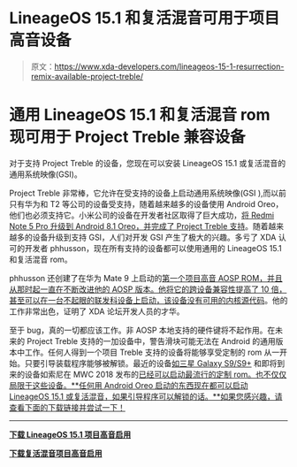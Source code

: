 # LineageOS 15.1 和复活混音可用于项目高音设备

> 原文：<https://www.xda-developers.com/lineageos-15-1-resurrection-remix-available-project-treble/>

# 通用 LineageOS 15.1 和复活混音 rom 现可用于 Project Treble 兼容设备

对于支持 Project Treble 的设备，您现在可以安装 LineageOS 15.1 或复活混音的通用系统映像(GSI)。

Project Treble 非常棒，它允许在受支持的设备上启动通用系统映像(GSI ),而以前只有华为和 T2 等公司的设备受支持，随着越来越多的设备使用 Android Oreo，他们也必须支持它。小米公司的设备在开发者社区取得了巨大成功，[将 Redmi Note 5 Pro 升级到 Android 8.1 Oreo，并完成了 Project Treble 支持](https://www.xda-developers.com/xiaomi-redmi-note-5-pro-android-oreo-update-india-project-treble/)。随着越来越多的设备升级到支持 GSI，人们对开发 GSI 产生了极大的兴趣。多亏了 XDA 认可的开发者 phhusson，现在所有支持的设备都可以使用通用的 LineageOS 15.1 和复活混音 rom。

phhusson 还创建了在华为 Mate 9 上启动的[第一个项目高音 AOSP ROM，并且从那时起一直在不断改进他的 AOSP 版本。他将它的跨设备兼容性提高了 10 倍，甚至可以在一台](https://www.xda-developers.com/stock-android-oreo-huawei-mate-9-project-treble/)[不起眼的联发科设备上启动，该设备没有可用的内核源代码](https://www.xda-developers.com/obscure-mediatek-phone-kernel-source-android-oreo-project-treble/)。他的工作非常出色，证明了 XDA 论坛开发人员的才华。

至于 bug，真的一切都应该工作。非 AOSP 本地支持的硬件键将不起作用。在未来的 Project Treble 支持的一加设备中，警告滑块可能无法在 Android 的通用版本中工作。任何人得到一个项目 Treble 支持的设备将能够享受定制的 rom 从一开始。只要引导装载程序能够被解锁。最近的设备[如三星 Galaxy S9/S9+](https://www.xda-developers.com/samsung-galaxy-s9-aosp-android-oreo-project-treble/) 和即将到来的设备如索尼在 MWC 2018 发布的[已经可以启动最流行的定制 rom。也不仅仅局限于这些设备。**任何用 Android Oreo 启动的东西现在都可以启动 LineageOS 15.1 或复活混音，如果引导程序可以解锁的话。**如果您感兴趣，请查看下面的下载链接并尝试一下！](https://www.xda-developers.com/sony-announces-the-xperia-xz2-and-the-xperia-xz2-compact-with-189-displays-and-the-qualcomm-snapdragon-845-soc/)

* * *

[**下载 LineageOS 15.1 项目高音启用**](https://forum.xda-developers.com/project-treble/trebleenabled-device-development/lineage-phh-treble-t3767690)

[**下载复活混音项目高音启用**](https://forum.xda-developers.com/project-treble/trebleenabled-device-development/resurrection-remix-phh-treble-t3767688)